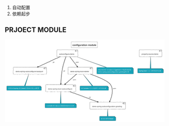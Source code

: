 1. 自动配置
2. 依赖起步
## PRJOECT  MODULE
![PROJECT MODULE](./Module/CONFIGURATION_MODULE.PNG)
	
	
	
	
	
	
	
	
	
	
	
